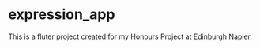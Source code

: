 # expression_app

This is a fluter project created for my Honours Project at Edinburgh Napier.





